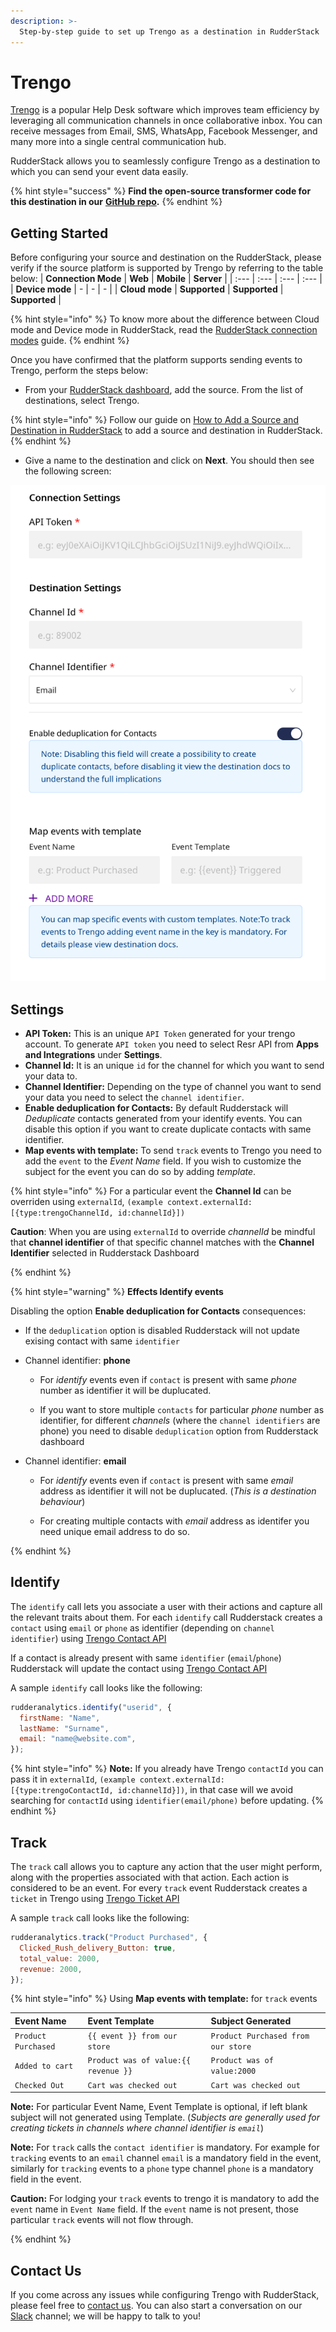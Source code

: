 ```yaml
---
description: >-
  Step-by-step guide to set up Trengo as a destination in RudderStack
---
```


# Trengo

[Trengo](https://trengo.com/en) is a popular Help Desk software which improves team efficiency by leveraging all communication channels in once collaborative inbox. You can receive messages from Email, SMS, WhatsApp, Facebook Messenger, and many more into a single central communication hub.

RudderStack allows you to seamlessly configure Trengo as a destination to which you can send your event data easily.

{% hint style="success" %}
**Find the open-source transformer code for this destination in our** [**GitHub repo**](https://github.com/rudderlabs/rudder-transformer/tree/master/v0/destinations/trengo)**.**
{% endhint %}

## Getting Started

Before configuring your source and destination on the RudderStack, please verify if the source platform is supported by Trengo by referring to the table below:
| **Connection Mode** | **Web** | **Mobile** | **Server** |
| :--- | :--- | :--- | :--- |
| **Device mode** | - | - | - |
| **Cloud** **mode** | **Supported** | **Supported** | **Supported** |

{% hint style="info" %}
To know more about the difference between Cloud mode and Device mode in RudderStack, read the [RudderStack connection modes](https://docs.rudderstack.com/get-started/rudderstack-connection-modes) guide.
{% endhint %}

Once you have confirmed that the platform supports sending events to Trengo, perform the steps below:

- From your [RudderStack dashboard](https://app.rudderlabs.com/), add the source. From the list of destinations, select Trengo.

{% hint style="info" %}
Follow our guide on [How to Add a Source and Destination in RudderStack](https://docs.rudderstack.com/how-to-guides/adding-source-and-destination-rudderstack) to add a source and destination in RudderStack.
{% endhint %}

- Give a name to the destination and click on **Next**. You should then see the following screen:

![Trengo Connection Settings](../.gitbook/assets/trengo-config.png)

## Settings

- **API Token:** This is an unique `API Token` generated for your trengo account. To generate `API token` you need to select Resr API from **Apps and Integrations** under **Settings**.
- **Channel Id:** It is an unique `id` for the channel for which you want to send your data to.
- **Channel Identifier:** Depending on the type of channel you want to send your data you need to select the `channel identifier`.
- **Enable deduplication for Contacts:** By default Rudderstack will _Deduplicate_ contacts generated from your identify events. You can disable this option if you want to create duplicate contacts with same identifier.
- **Map events with template:** To send `track` events to Trengo you need to add the `event` to the _Event Name_ field. If you wish to customize the subject for the event you can do so by adding _template_.

{% hint style="info" %}
For a particular event the **Channel Id** can be overriden using `externalId`, `(example context.externalId: [{type:trengoChannelId, id:channelId}])`

**Caution**: When you are using `externalId` to override _channelId_ be mindful that **channel identifier** of that specific channel matches with the **Channel Identifier** selected in Rudderstack Dashboard

{% endhint %}

{% hint style="warning" %}
**Effects Identify events**

Disabling the option **Enable deduplication for Contacts** consequences:

- If the `deduplication` option is disabled Rudderstack will not update exising contact with same `identifier`

- Channel identifier: **phone**

  - For _identify_ events even if `contact` is present with same _phone_ number as identifier it will be duplucated.

  - If you want to store multiple `contacts` for particular _phone_ number as identifier, for different _channels_ (where the `channel identifiers` are phone) you need to disable `deduplication` option from Rudderstack dashboard

- Channel identifier: **email**

  - For _identify_ events even if `contact` is present with same _email_ address as identifier it will not be duplucated. (_This is a destination behaviour_)

  - For creating multiple contacts with _email_ address as identifer you need unique email address to do so.

{% endhint %}

## Identify

The `identify` call lets you associate a user with their actions and capture all the relevant traits about them. For each `identify` call Rudderstack creates a `contact` using `email` or `phone` as identifier (depending on `channel identifier`) using [Trengo Contact API](https://developers.trengo.com/reference#create-update-a-user)

If a contact is already present with same `identifier` (`email`/`phone`) Rudderstack will update the contact using [Trengo Contact API](https://developers.trengo.com/reference#update-a-user-1)

A sample `identify` call looks like the following:

```javascript
rudderanalytics.identify("userid", {
  firstName: "Name",
  lastName: "Surname",
  email: "name@website.com",
});
```

{% hint style="info" %}
**Note:** If you already have Trengo `contactId` you can pass it in `externalId`, `(example context.externalId: [{type:trengoContactId, id:channelId}])`, in that case will we avoid searching for `contactId` using `identifier(email/phone)` before updating.
{% endhint %}

## Track

The `track` call allows you to capture any action that the user might perform, along with the properties associated with that action. Each action is considered to be an event. For every `track` event Rudderstack creates a `ticket` in Trengo using [Trengo Ticket API](https://developers.trengo.com/reference#create-a-ticket)

A sample `track` call looks like the following:

```javascript
rudderanalytics.track("Product Purchased", {
  Clicked_Rush_delivery_Button: true,
  total_value: 2000,
  revenue: 2000,
});
```

{% hint style="info" %}
Using **Map events with template:** for `track` events

| **Event Name**      | **Event Template**                   | **Subject Generated**              |
| :------------------ | :----------------------------------- | :--------------------------------- |
| `Product Purchased` | `{{ event }} from our store`         | `Product Purchased from our store` |
| `Added to cart`     | `Product was of value:{{ revenue }}` | `Product was of value:2000`        |
| `Checked Out`       | `Cart was checked out`               | `Cart was checked out`             |

**Note:** For particular Event Name, Event Template is optional, if left blank subject will not generated using Template. (_Subjects are generally used for creating tickets in channels where channel identifier is `email`_)

**Note:** For `track` calls the `contact identifier` is mandatory. For example for `tracking` events to an `email` channel `email` is a mandatory field in the event, similarly for `tracking` events to a `phone` type
channel `phone` is a mandatory field in the event.

**Caution:** For lodging your `track` events to trengo it is mandatory to add the `event` name in `Event Name` field. If the `event` name is not present, those particular `track` events will not flow through.

{% endhint %}

## Contact Us

If you come across any issues while configuring Trengo with RudderStack, please feel free to [contact us](mailto:docs@rudderstack.com). You can also start a conversation on our [Slack](https://resources.rudderstack.com/join-rudderstack-slack) channel; we will be happy to talk to you!
